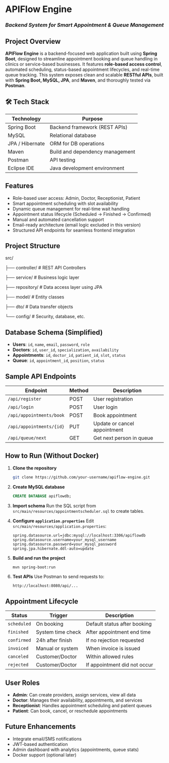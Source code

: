 #  APIFlow Engine  
### *Backend System for Smart Appointment & Queue Management*

##  Project Overview

**APIFlow Engine** is a backend-focused web application built using **Spring Boot**, designed to streamline appointment booking and queue handling in clinics or service-based businesses. It features **role-based access control**, automated scheduling, status-based appointment lifecycles, and real-time queue tracking. This system exposes clean and scalable **RESTful APIs**, built with **Spring Boot, MySQL, JPA**, and **Maven**, and thoroughly tested via **Postman**.


## 🛠️ Tech Stack

| Technology      | Purpose                            |
|---------------- |------------------------------------|
| Spring Boot     | Backend framework (REST APIs)      |
| MySQL           | Relational database                |
| JPA / Hibernate | ORM for DB operations              |
| Maven           | Build and dependency management    |
| Postman         | API testing                        |
| Eclipse IDE     | Java development environment       |


##  Features

- Role-based user access: Admin, Doctor, Receptionist, Patient
- Smart appointment scheduling with slot availability
- Dynamic queue management for real-time wait handling
- Appointment status lifecycle (Scheduled → Finished → Confirmed)
- Manual and automated cancellation support
- Email-ready architecture (email logic excluded in this version)
- Structured API endpoints for seamless frontend integration


##  Project Structure

src/

├── controller/       # REST API Controllers

├── service/          # Business logic layer

├── repository/       # Data access layer using JPA

├── model/            # Entity classes

├── dto/              # Data transfer objects

└── config/           # Security, database, etc.


##  Database Schema (Simplified)

- **Users**: `id`, `name`, `email`, `password`, `role`  
- **Doctors**: `id`, `user_id`, `specialization`, `availability`  
- **Appointments**: `id`, `doctor_id`, `patient_id`, `slot`, `status`  
- **Queue**: `id`, `appointment_id`, `position`, `status`


##  Sample API Endpoints

| Endpoint                  | Method | Description                      |
|---------------------------|--------|----------------------------------|
| `/api/register`           | POST   | User registration                |
| `/api/login`              | POST   | User login                       |
| `/api/appointments/book`  | POST   | Book appointment                 |
| `/api/appointments/{id}`  | PUT    | Update or cancel appointment     |
| `/api/queue/next`         | GET    | Get next person in queue         |


##  How to Run (Without Docker)

1. **Clone the repository**
   ```bash
   git clone https://github.com/your-username/apiflow-engine.git
   ```

2. **Create MySQL database**
   ```sql
   CREATE DATABASE apiflowdb;
   ```

3. **Import schema**
   Run the SQL script from `src/main/resources/appointmentscheduler.sql` to create tables.

4. **Configure `application.properties`**
   Edit `src/main/resources/application.properties`:
   ```properties
   spring.datasource.url=jdbc:mysql://localhost:3306/apiflowdb
   spring.datasource.username=your_mysql_username
   spring.datasource.password=your_mysql_password
   spring.jpa.hibernate.ddl-auto=update
   ```

5. **Build and run the project**
   ```bash
   mvn spring-boot:run
   ```

6. **Test APIs**
   Use Postman to send requests to:
   ```
   http://localhost:8080/api/...
   ```

##  Appointment Lifecycle

| Status        | Trigger           | Description                  |
|---------------|-------------------|------------------------------|
| `scheduled`   | On booking        | Default status after booking |
| `finished`    | System time check | After appointment end time   |
| `confirmed`   | 24h after finish  | If no rejection requested    |
| `invoiced`    | Manual or system  | When invoice is issued       |
| `canceled`    | Customer/Doctor   | Within allowed rules         |
| `rejected`    | Customer/Doctor   | If appointment did not occur |


## User Roles

- **Admin**: Can create providers, assign services, view all data
- **Doctor**: Manages their availability, appointments, and services
- **Receptionist**: Handles appointment scheduling and patient queues
- **Patient**: Can book, cancel, or reschedule appointments


##  Future Enhancements

- Integrate email/SMS notifications
- JWT-based authentication
- Admin dashboard with analytics (appointments, queue stats)
- Docker support (optional later)



